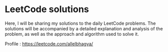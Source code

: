# LeetCode solutions

Here, I will be sharing my solutions to the daily LeetCode problems. The solutions will be accompanied by a detailed explanation and analysis of the problem, as well as the approach and algorithm used to solve it.

Profile : https://leetcode.com/allelbhagya/
